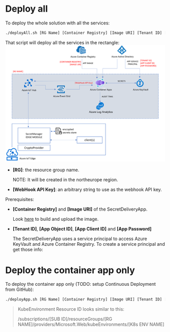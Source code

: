 # Deploy all
To deploy the whole solution with all the services:

```bash
./deployAll.sh [RG Name] [Container Registry] [Image URI] [Tenant ID] [App Object ID] [App Client ID] [App Password] [WebHook API Key to use]
```

That script will deploy all the services in the rectangle:
![alt](../images/deployment-all.png)

* **[RG]**: the resource group name. 

    NOTE: It will be created in the northeurope region.

* **[WebHook API Key]**: an arbitrary string to use as the webhook API key.


Prerequisites:
* **[Container Registry]** and **[Image URI]** of the SecretDeliveryApp. 

    Look [here](../SecretDeliveryApp) to build and upload the image.
* **[Tenant ID]**, **[App Object ID]**, **[App Client ID]** and **[App Password]**

    The SecretDeliveryApp uses a service principal to access Azure KeyVault and Azure Container Registry. To create a service principal and get those info:


# Deploy the container app only
To deploy the container app only (TODO: setup Continuous Deployment from GitHub):

```bash
./deployApp.sh [RG Name] [Container Registry] [Image URI] [Tenant ID] [App Client ID] [App Password] [WebHook API Key to use] [Azure KeyVault URL] [KubeEnvironment Resource ID]

```

> KubeEnvironment Resource ID looks similar to this:  
>
> /subscriptions/[SUB ID]/resourceGroups/[RG NAME]/providers/Microsoft.Web/kubeEnvironments/[K8s ENV NAME]

